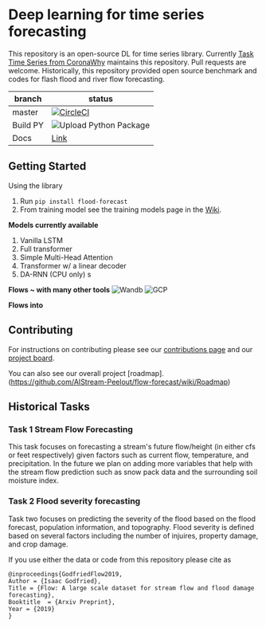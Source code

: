 # Deep learning for time series forecasting
This repository is an open-source DL for time series library. Currently [Task Time Series from CoronaWhy](https://github.com/CoronaWhy/task-ts/wiki) maintains this repository. Pull requests are welcome. Historically, this repository provided open source benchmark and codes for flash flood and river flow forecasting. 

| branch  | status                                                                                                                                                                                                            |
| ---     | ---                                                                                                                                                                                                               |
| master  | [![CircleCI](https://circleci.com/gh/AIStream-Peelout/flow-forecast.svg?style=svg&circle-token=f7be0a4863710165969ba0903fa471f08a347df1)](https://circleci.com/gh/AIStream-Peelout/flow-forecast)                 |
| Build PY| ![Upload Python Package](https://github.com/AIStream-Peelout/flow-forecast/workflows/Upload%20Python%20Package/badge.svg)|
| Docs | [Link](https://flow-forecast.readthedocs.io/en/readthedocs/)|
## Getting Started 

Using the library
1. Run `pip install flood-forecast`
2. From training model see the training models page in the [Wiki](https://github.com/AIStream-Peelout/flow-forecast/wiki/Training-models).

**Models currently available**

1. Vanilla LSTM 
2. Full transformer
3. Simple Multi-Head Attention
4. Transformer w/ a linear decoder
5. DA-RNN (CPU only)
s

**Flows ~ with many other tools**
![Wandb]()
![GCP]()

**Flows into**

## Contributing 

For instructions on contributing please see our [contributions page](http://github.com/AIStream-Peelout/flow-forecast/wiki/Contribution-Guidelines) and our [project board](https://github.com/AIStream-Peelout/flow-forecast/projects). 

You can also see our overall project [roadmap].(https://github.com/AIStream-Peelout/flow-forecast/wiki/Roadmap)


## Historical Tasks 

### Task 1 Stream Flow Forecasting 
This task focuses on forecasting a stream's future flow/height (in either cfs or feet respectively) given factors such as current flow, temperature, and precipitation. In the future we plan on adding more variables that help with the stream flow prediction such as snow pack data and the surrounding soil moisture index. 

### Task 2 Flood severity forecasting
Task two focuses on predicting the severity of the flood based on the flood forecast, population information, and topography. Flood severity is defined based on several factors including the number of injuires, property damage, and crop damage.

If you use either the data or code from this repository please cite as
```
@inproceedings{GodfriedFlow2019,
Author = {Isaac Godfried},
Title = {Flow: A large scale dataset for stream flow and flood damage forecasting},
Booktitle  = {Arxiv Preprint},
Year = {2019}
}
```
 

